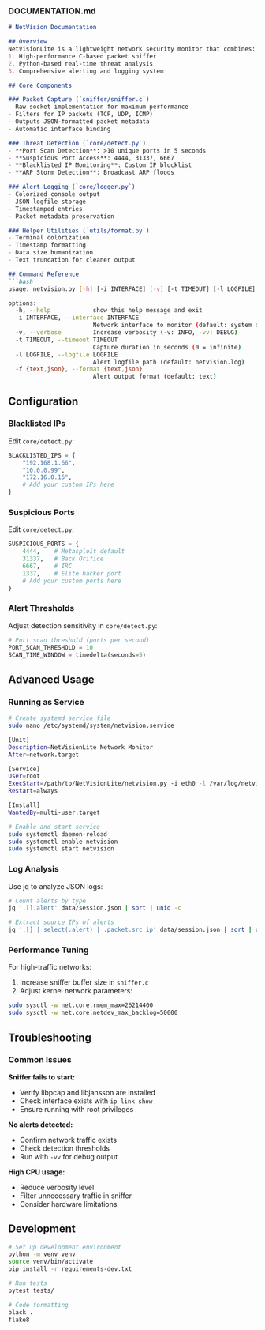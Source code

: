### DOCUMENTATION.md
```markdown
# NetVision Documentation

## Overview
NetVisionLite is a lightweight network security monitor that combines:
1. High-performance C-based packet sniffer
2. Python-based real-time threat analysis
3. Comprehensive alerting and logging system

## Core Components

### Packet Capture (`sniffer/sniffer.c`)
- Raw socket implementation for maximum performance
- Filters for IP packets (TCP, UDP, ICMP)
- Outputs JSON-formatted packet metadata
- Automatic interface binding

### Threat Detection (`core/detect.py`)
- **Port Scan Detection**: >10 unique ports in 5 seconds
- **Suspicious Port Access**: 4444, 31337, 6667
- **Blacklisted IP Monitoring**: Custom IP blocklist
- **ARP Storm Detection**: Broadcast ARP floods

### Alert Logging (`core/logger.py`)
- Colorized console output
- JSON logfile storage
- Timestamped entries
- Packet metadata preservation

### Helper Utilities (`utils/format.py`)
- Terminal colorization
- Timestamp formatting
- Data size humanization
- Text truncation for cleaner output

## Command Reference
```bash
usage: netvision.py [-h] [-i INTERFACE] [-v] [-t TIMEOUT] [-l LOGFILE] [-f {text,json}]

options:
  -h, --help            show this help message and exit
  -i INTERFACE, --interface INTERFACE
                        Network interface to monitor (default: system default)
  -v, --verbose         Increase verbosity (-v: INFO, -vv: DEBUG)
  -t TIMEOUT, --timeout TIMEOUT
                        Capture duration in seconds (0 = infinite)
  -l LOGFILE, --logfile LOGFILE
                        Alert logfile path (default: netvision.log)
  -f {text,json}, --format {text,json}
                        Alert output format (default: text)
```

## Configuration

### Blacklisted IPs
Edit `core/detect.py`:
```python
BLACKLISTED_IPS = {
    "192.168.1.66",
    "10.0.0.99",
    "172.16.0.15",
    # Add your custom IPs here
}
```

### Suspicious Ports
Edit `core/detect.py`:
```python
SUSPICIOUS_PORTS = {
    4444,    # Metasploit default
    31337,   # Back Orifice
    6667,    # IRC
    1337,    # Elite hacker port
    # Add your custom ports here
}
```

### Alert Thresholds
Adjust detection sensitivity in `core/detect.py`:
```python
# Port scan threshold (ports per second)
PORT_SCAN_THRESHOLD = 10  
SCAN_TIME_WINDOW = timedelta(seconds=5)
```

## Advanced Usage

### Running as Service
```bash
# Create systemd service file
sudo nano /etc/systemd/system/netvision.service

[Unit]
Description=NetVisionLite Network Monitor
After=network.target

[Service]
User=root
ExecStart=/path/to/NetVisionLite/netvision.py -i eth0 -l /var/log/netvision.json
Restart=always

[Install]
WantedBy=multi-user.target

# Enable and start service
sudo systemctl daemon-reload
sudo systemctl enable netvision
sudo systemctl start netvision
```

### Log Analysis
Use jq to analyze JSON logs:
```bash
# Count alerts by type
jq '.[].alert' data/session.json | sort | uniq -c

# Extract source IPs of alerts
jq '.[] | select(.alert) | .packet.src_ip' data/session.json | sort | uniq
```

### Performance Tuning
For high-traffic networks:
1. Increase sniffer buffer size in `sniffer.c`
2. Adjust kernel network parameters:
```bash
sudo sysctl -w net.core.rmem_max=26214400
sudo sysctl -w net.core.netdev_max_backlog=50000
```

## Troubleshooting

### Common Issues
**Sniffer fails to start:**
- Verify libpcap and libjansson are installed
- Check interface exists with `ip link show`
- Ensure running with root privileges

**No alerts detected:**
- Confirm network traffic exists
- Check detection thresholds
- Run with `-vv` for debug output

**High CPU usage:**
- Reduce verbosity level
- Filter unnecessary traffic in sniffer
- Consider hardware limitations

## Development
```bash
# Set up development environment
python -m venv venv
source venv/bin/activate
pip install -r requirements-dev.txt

# Run tests
pytest tests/

# Code formatting
black .
flake8
```
```
